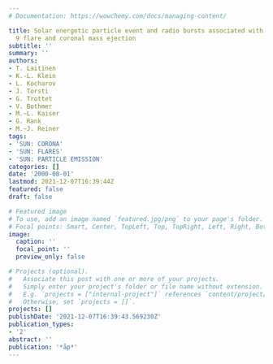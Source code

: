 ```yaml
---
# Documentation: https://wowchemy.com/docs/managing-content/

title: Solar energetic particle event and radio bursts associated with the 1996 July
  9 flare and coronal mass ejection
subtitle: ''
summary: ''
authors:
- T. Laitinen
- K.-L. Klein
- L. Kocharov
- J. Torsti
- G. Trottet
- V. Bothmer
- M.~L. Kaiser
- G. Rank
- M.~J. Reiner
tags:
- 'SUN: CORONA'
- 'SUN: FLARES'
- 'SUN: PARTICLE EMISSION'
categories: []
date: '2000-08-01'
lastmod: 2021-12-07T16:39:44Z
featured: false
draft: false

# Featured image
# To use, add an image named `featured.jpg/png` to your page's folder.
# Focal points: Smart, Center, TopLeft, Top, TopRight, Left, Right, BottomLeft, Bottom, BottomRight.
image:
  caption: ''
  focal_point: ''
  preview_only: false

# Projects (optional).
#   Associate this post with one or more of your projects.
#   Simply enter your project's folder or file name without extension.
#   E.g. `projects = ["internal-project"]` references `content/project/deep-learning/index.md`.
#   Otherwise, set `projects = []`.
projects: []
publishDate: '2021-12-07T16:39:43.569230Z'
publication_types:
- '2'
abstract: ''
publication: '*åp*'
---
```

